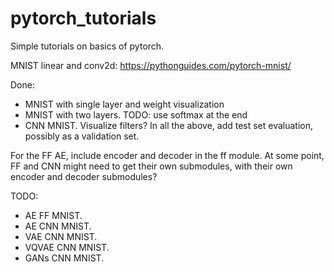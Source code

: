 # pytorch_tutorials
Simple tutorials on basics of pytorch.

MNIST linear and conv2d:
https://pythonguides.com/pytorch-mnist/

Done:
- MNIST with single layer and weight visualization
- MNIST with two layers. TODO: use softmax at the end
- CNN MNIST. Visualize filters?
In all the above, add test set evaluation, possibly as a validation set.

For the FF AE, include encoder and decoder in the ff module.
At some point, FF and CNN might need to get their own submodules,
with their own encoder and decoder submodules?

TODO:
- AE FF MNIST.
- AE CNN MNIST.
- VAE CNN MNIST.
- VQVAE CNN MNIST.
- GANs CNN MNIST. 